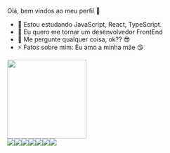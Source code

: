 Olá, bem vindos ao meu perfil 🥰
- 🌱 Estou estudando JavaScript, React, TypeScript.
- 👯 Eu quero me tornar um desenvolvedor FrontEnd
- 💬 Me pergunte qualquer coisa, ok?? 😎
- ⚡ Fatos sobre mim: Eu amo a minha mãe 😘
<div>
  <a href="https://beacons.ai/evertonrocha2">
  <img height="180em" src="https://github-readme-stats.vercel.app/api?username=evertonrocha2&show_icons=true&theme=shades-of-purple&include_all_commits=true&count_private=true"/>
   
</div>
 <div style="display:flex">
  <img height:"4em" src="https://img.shields.io/badge/Adobe%20Photoshop-31A8FF?style=for-the-badge&logo=Adobe%20Photoshop&logoColor=black"/> 
 <img height:"4em" src="https://img.shields.io/badge/Figma-F24E1E?style=for-the-badge&logo=figma&logoColor=white"/> 
  <img height:"4em" src="https://img.shields.io/badge/React-20232A?style=for-the-badge&logo=react&logoColor=61DAFB"/> 
  <img height:"4em" src="https://img.shields.io/badge/JavaScript-323330?style=for-the-badge&logo=javascript&logoColor=F7DF1E"/> 
  <img height:"4em" src="https://img.shields.io/badge/Tailwind_CSS-38B2AC?style=for-the-badge&logo=tailwind-css&logoColor=white"/> 
  <img height:"4em" src="https://img.shields.io/badge/next.js-000000?style=for-the-badge&logo=nextdotjs&logoColor=white"/> 
  <img height:"4em" src="https://img.shields.io/badge/TypeScript-007ACC?style=for-the-badge&logo=typescript&logoColor=white"/> 
  </div>
 
  
